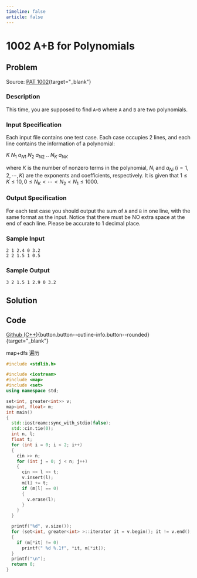 ```yaml
---
timeline: false
article: false
---
```


# 1002 A+B for Polynomials

## Problem

Source: [PAT 1002](https://pintia.cn/problem-sets/994805342720868352/exam/problems/994805526272000000){target="_blank"}

### Description

This time, you are supposed to find `A+B` where `A` and `B` are two polynomials.

### Input Specification

Each input file contains one test case. Each case occupies 2 lines, and each line contains the information of a polynomial:

$K\ N_1\ a_{N1}\ N_2\ a_{N2}\ ..\ N_K\ a_{NK}$

where $K$ is the number of nonzero terms in the polynomial, $N_i$ and $a_{Ni}$ ($i=1,2,⋯,K$) are the exponents and coefficients, respectively. It is given that $1≤K≤10,0≤N_K<⋯<N_2<N_1≤1000$.

### Output Specification

For each test case you should output the sum of `A` and `B` in one line, with the same format as the input. Notice that there must be NO extra space at the end of each line. Please be accurate to 1 decimal place.

### Sample Input

```text
2 1 2.4 0 3.2
2 2 1.5 1 0.5
```

### Sample Output

```text
3 2 1.5 1 2.9 0 3.2
```

## Solution

## Code

[Github (C++)](https://github.com/Alomerry/algorithm/blob/master/pat/a/1002){button.button--outline-info.button--rounded}{target="_blank"}

map+dfs 遍历

```cpp
#include <stdlib.h>

#include <iostream>
#include <map>
#include <set>
using namespace std;

set<int, greater<int>> v;
map<int, float> m;
int main()
{
  std::iostream::sync_with_stdio(false);
  std::cin.tie(0);
  int n, l;
  float t;
  for (int i = 0; i < 2; i++)
  {
    cin >> n;
    for (int j = 0; j < n; j++)
    {
      cin >> l >> t;
      v.insert(l);
      m[l] += t;
      if (m[l] == 0)
      {
        v.erase(l);
      }
    }
  }

  printf("%d", v.size());
  for (set<int, greater<int> >::iterator it = v.begin(); it != v.end(); it++)
  {
    if (m[*it] != 0)
      printf(" %d %.1f", *it, m[*it]);
  }
  printf("\n");
  return 0;
}
```
